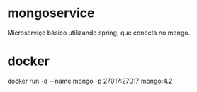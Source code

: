 # mongoservice

Microserviço básico utilizando spring, que conecta no mongo.

# docker

docker run -d --name mongo -p 27017:27017 mongo:4.2
